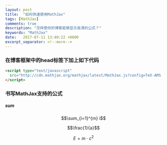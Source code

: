 ```yaml
---
layout: post
title:  "如何快速使用MathJax"
tags: [MathJax]
comments: true
description: "怎样使你的博客能够显示高清的公式？"
keywords: "MathJax"
date:   2017-07-11 13:40:22 +0800
excerpt_separator: <!--more-->
---
```

### 在博客框架中的head标签下加上如下代码

```html
<script type="text/javascript"
  src="http://cdn.mathjax.org/mathjax/latest/MathJax.js?config=TeX-AMS-MML_HTMLorMML">
</script>
```

<!--more-->

### 书写MathJax支持的公式

##### sum 
$$\sum_{i=1}^{m} i$$

$$\frac{1}{a}$$

$$ E = m\cdot c^2 \label{eq:mc2}$$

